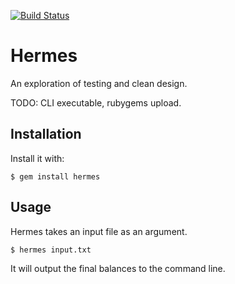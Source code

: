 [![Build
Status](https://travis-ci.org/dysnomian/hermes.svg)](https://travis-ci.org/dysnomian/hermes)

# Hermes

An exploration of testing and clean design.

TODO: CLI executable, rubygems upload.

## Installation

Install it with:

    $ gem install hermes

## Usage

Hermes takes an input file as an argument.

    $ hermes input.txt

It will output the final balances to the command line.
